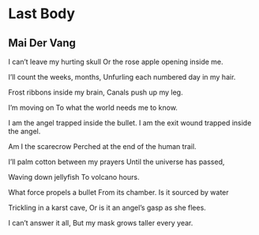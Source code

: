 # Last Body
## Mai Der Vang
I can’t leave my hurting skull
Or the rose apple opening inside me.

I’ll count the weeks, months,
Unfurling each numbered day in my hair.

Frost ribbons inside my brain,
Canals push up my leg.

I’m moving on
To what the world needs me to know.

I am the angel trapped inside the bullet.
I am the exit wound trapped inside the angel.

Am I the scarecrow
Perched at the end of the human trail.

I’ll palm cotton between my prayers
Until the universe has passed,

Waving down jellyfish
To volcano hours.

What force propels a bullet
From its chamber. Is it sourced by water

Trickling in a karst cave,
Or is it an angel’s gasp as she flees.

I can’t answer it all,
But my mask grows taller every year.